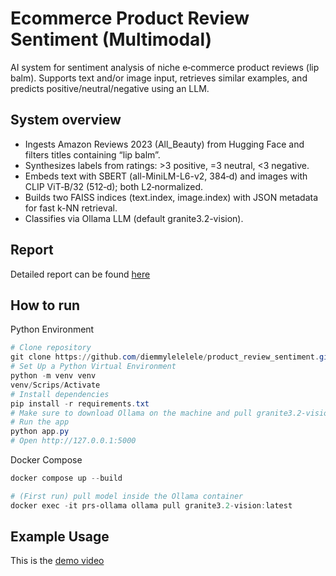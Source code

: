 # Ecommerce Product Review Sentiment (Multimodal)

AI system for sentiment analysis of niche e‑commerce product reviews (lip balm). Supports text and/or image input, retrieves similar examples, and predicts positive/neutral/negative using an LLM.

## System overview
- Ingests Amazon Reviews 2023 (All_Beauty) from Hugging Face and filters titles containing “lip balm”.
- Synthesizes labels from ratings: >3 positive, =3 neutral, <3 negative.
- Embeds text with SBERT (all-MiniLM-L6-v2, 384‑d) and images with CLIP ViT‑B/32 (512‑d); both L2‑normalized.
- Builds two FAISS indices (text.index, image.index) with JSON metadata for fast k-NN retrieval.
- Classifies via Ollama LLM (default granite3.2-vision).

## Report
Detailed report can be found [here](https://drive.google.com/file/d/1HA1x3jcnWxzX4ZewSNnvdCc2UA_fuCpm/view?usp=sharing)

## How to run

Python Environment
```powershell
# Clone repository
git clone https://github.com/diemmylelelele/product_review_sentiment.git
# Set Up a Python Virtual Environment
python -m venv venv
venv/Scrips/Activate
# Install dependencies
pip install -r requirements.txt
# Make sure to download Ollama on the machine and pull granite3.2-vision LLM model
# Run the app
python app.py
# Open http://127.0.0.1:5000
```

Docker Compose
```powershell
docker compose up --build

# (First run) pull model inside the Ollama container
docker exec -it prs-ollama ollama pull granite3.2-vision:latest
```

## Example Usage
This is the [demo video](https://drive.google.com/file/d/1WfZFhbY2cyVA1nnKhlVKpCHKmXD4K3Je/view?usp=sharing) 
